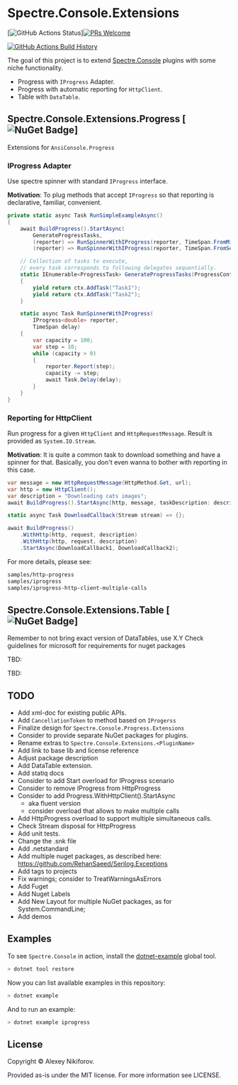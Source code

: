 # Spectre.Console.Extensions

[![GitHub Actions Status](https://github.com/nikiforovall/Spectre.Console.Extensions/workflows/Build/badge.svg?branch=main)][![PRs Welcome](https://img.shields.io/badge/PRs-welcome-brightgreen.svg?style=flat-square)](http://makeapullrequest.com)

[![GitHub Actions Build History](https://buildstats.info/github/chart/nikiforovall/Spectre.Console.Extensions?branch=main&includeBuildsFromPullRequest=false)](https://github.com/nikiforovall/Spectre.Console.Extensions/actions)

The goal of this project is to extend [Spectre.Console](https://github.com/spectresystems/spectre.console) plugins with some niche functionality.

* Progress with `IProgress` Adapter.
* Progress with automatic reporting for `HttpClient`.
* Table with `DataTable`.

## Spectre.Console.Extensions.Progress [![NuGet Badge](https://buildstats.info/nuget/Spectre.Console.Extensions.Progress)]

Extensions for `AnsiConsole.Progress`

### IProgress Adapter

Use spectre spinner with standard `IProgress` interface.

**Motivation**: To plug methods that accept `IProgress` so that reporting is declarative, familiar, convenient.

```csharp
private static async Task RunSimpleExampleAsync()
{
    await BuildProgress().StartAsync(
        GenerateProgressTasks,
        (reporter) => RunSpinnerWithIProgress(reporter, TimeSpan.FromMilliseconds(500)),
        (reporter) => RunSpinnerWithIProgress(reporter, TimeSpan.FromSeconds(1)));

    // Collection of tasks to execute,
    // every task corresponds to following delegates sequentially.
    static IEnumerable<ProgressTask> GenerateProgressTasks(ProgressContext ctx)
    {
        yield return ctx.AddTask("Task1");
        yield return ctx.AddTask("Task2");
    }

    static async Task RunSpinnerWithIProgress(
        IProgress<double> reporter,
        TimeSpan delay)
    {
        var capacity = 100;
        var step = 10;
        while (capacity > 0)
        {
            reporter.Report(step);
            capacity -= step;
            await Task.Delay(delay);
        }
    }
}
```

### Reporting for HttpClient

Run progress for a given `HttpClient` and `HttpRequestMessage`. Result is provided as `System.IO.Stream`.

**Motivation**: It is quite a common task to download something and have a spinner for that. Basically, you don't even wanna to bother with reporting in this case.

```csharp
var message = new HttpRequestMessage(HttpMethod.Get, url);
var http = new HttpClient();
var description = "Downloading cats images";
await BuildProgress().StartAsync(http, message, taskDescription: description, DownloadCallback);

static async Task DownloadCallback(Stream stream) => {};

await BuildProgress()
    .WithHttp(http, request, description)
    .WithHttp(http, request, description)
    .StartAsync(DownloadCallback1, DownloadCallback2);

```

For more details, please see:

```bash
samples/http-progress
samples/iprogress
samples/iprogress-http-client-multiple-calls
```

## Spectre.Console.Extensions.Table [![NuGet Badge](https://buildstats.info/nuget/Spectre.Console.Extensions.Table)]

Remember to not bring exact version of DataTables, use X.Y
Check guidelines for microsoft for requirements for nuget packages

TBD:

TBD:

## TODO

* Add xml-doc for existing public APIs.
* Add `CancellationToken` to method based on `IProgerss`
* Finalize design for `Spectre.Console.Progress.Extensions`
* Consider to provide separate NuGet packages for plugins.
* Rename extras to `Spectre.Console.Extensions.<PluginName>`
* Add link to base lib and license reference
* Adjust package description
* Add DataTable extension.
* Add statiq docs
* Consider to add Start overload for IProgress scenario
* Consider to remove IProgress from HttpProgress
* Consider to add Progress.WithHttpClient().StartAsync
  * aka fluent version
  * consider overload that allows to make multiple calls
* Add HttpProgress overload to support multiple simultaneous calls.
* Check Stream disposal for HttpProgress
* Add unit tests.
* Change the .snk file
* Add .netstandard
* Add multiple nuget packages, as described here: <https://github.com/RehanSaeed/Serilog.Exceptions>
* Add tags to projects
* Fix warnings; consider to TreatWarningsAsErrors
* Add Fuget
* Add Nuget Labels
* Add New Layout for multiple NuGet packages, as for System.CommandLine;
* Add demos

## Examples

To see `Spectre.Console` in action, install the [dotnet-example](https://github.com/patriksvensson/dotnet-example) global tool.

```bash
> dotnet tool restore
```

Now you can list available examples in this repository:

```bash
> dotnet example
```

And to run an example:

```bash
> dotnet example iprogress
```

## License

Copyright © Alexey Nikiforov.

Provided as-is under the MIT license. For more information see LICENSE.
